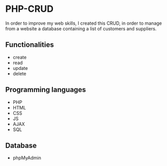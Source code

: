 # PHP-CRUD
In order to improve my web skills, I created this CRUD, in order to manage from a website a database containing a list of customers and suppliers.

## Functionalities

 - create
 - read
 - update
 - delete

## Programming languages 

 - PHP
 - HTML
 - CSS
 - JS
 - AJAX
 - SQL

## Database

- phpMyAdmin

